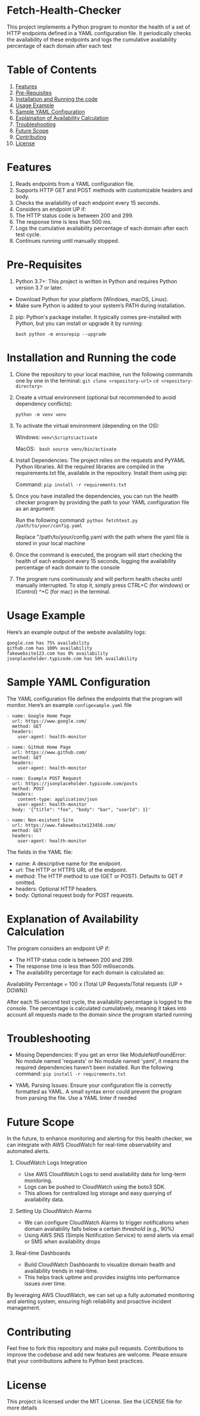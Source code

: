 # Fetch-Health-Checker

This project implements a Python program to monitor the health of a set of HTTP endpoints defined in a YAML configuration file. It periodically checks the availability of these endpoints and logs the cumulative availability percentage of each domain after each test 

# Table of Contents

1. [Features](#Features)
2. [Pre-Requisites](#Pre-Requisites)
3. [Installation and Running the code](#Installation-and-Running-the-code)
4. [Usage Example](#Usage-Example)
5. [Sample YAML Configuration](#Sample-YAML-Configuration)
6. [Explaination of Availability Calculation](#Explanation-of-Availability-Calculation)
7. [Troubleshooting](#Troubleshooting)
8. [Future Scope](#Future-Scope)
9. [Contributing](#Contributing)
10. [License](#License)


# Features

1. Reads endpoints from a YAML configuration file.
2. Supports HTTP GET and POST methods with customizable headers and body.
3. Checks the availability of each endpoint every 15 seconds.
4. Considers an endpoint UP if:
5. The HTTP status code is between 200 and 299.
6. The response time is less than 500 ms.
7. Logs the cumulative availability percentage of each domain after each test cycle.
8. Continues running until manually stopped.

# Pre-Requisites

1. Python 3.7+: This project is written in Python and requires Python version 3.7 or later.
 - Download Python for your platform (Windows, macOS, Linux).
 - Make sure Python is added to your system’s PATH during installation.

2. pip: Python's package installer. It typically comes pre-installed with Python, but you can install or upgrade it by running:
   ```
   bash python -m ensurepip --upgrade
   
# Installation and Running the code

1. Clone the repository to your local machine, run the following commands one by one in the terminal:
   ```git clone <repository-url>```
   ```cd <repository-directory>```

  

2. Create a virtual environment (optional but recommended to avoid dependency conflicts):

      ```python -m venv venv```

3. To activate the virtual environment (depending on the OS):
   
   Windows: ```venv\Scripts\activate```
   
   MacOS:   ``` bash source venv/bin/activate```

4. Install Dependencies: The project relies on the requests and PyYAML Python libraries. All the required libraries are compiled in the requirements.txt file, available in the repository. Install them using pip:

   Command: ```pip install -r requirements.txt```

5. Once you have installed the dependencies, you can run the health checker program by providing the path to your YAML configuration file as an argument:

    Run the following command: ```python fetchtest.py /path/to/your/config.yaml```

    Replace "/path/to/your/config.yaml with the path where the yaml file is stored in your local machine

6. Once the command is executed, the program will start checking the health of each endpoint every 15 seconds, logging the availability percentage of each domain to the console

7. The program runs continuously and will perform health checks until manually interrupted. To stop it, simply press CTRL+C (for windows)  or (Control) ^+C (for mac) in the terminal.

# Usage Example

Here’s an example output of the website availability logs:

    google.com has 75% availability
    github.com has 100% availability
    fakewebsite123.com has 0% availability
    jsonplaceholder.typicode.com has 50% availability

# Sample YAML Configuration

The YAML configuration file defines the endpoints that the program will monitor. Here’s an example ```configexample.yaml``` file

```
- name: Google Home Page
  url: https://www.google.com/
  method: GET
  headers: 
    user-agent: health-monitor

- name: GitHub Home Page
  url: https://www.github.com/
  method: GET
  headers: 
    user-agent: health-monitor

- name: Example POST Request
  url: https://jsonplaceholder.typicode.com/posts
  method: POST
  headers: 
    content-type: application/json
    user-agent: health-monitor
  body: '{"title": "foo", "body": "bar", "userId": 1}'

- name: Non-existent Site
  url: https://www.fakewebsite123456.com/
  method: GET
  headers: 
    user-agent: health-monitor
```


The fields in the YAML file:

- name: A descriptive name for the endpoint.
- url: The HTTP or HTTPS URL of the endpoint.
- method: The HTTP method to use (GET or POST). Defaults to GET if omitted.
- headers: Optional HTTP headers.
- body: Optional request body for POST requests.

# Explanation of Availability Calculation

The program considers an endpoint UP if:

- The HTTP status code is between 200 and 299.
- The response time is less than 500 milliseconds.
- The availability percentage for each domain is calculated as:

Availability Percentage = 100 x (Total UP Requests/Total requests (UP + DOWN))

After each 15-second test cycle, the availability percentage is logged to the console. The percentage is calculated cumulatively, meaning it takes into account all requests made to the domain since the program started running

# Troubleshooting

- Missing Dependencies: If you get an error like ModuleNotFoundError: No module named 'requests' or No module named 'yaml', it means the required dependencies haven’t been installed. Run the following command:
```pip install -r requirements.txt```

- YAML Parsing Issues: Ensure your configuration file is correctly formatted as YAML. A small syntax error could prevent the program from parsing the file. Use a YAML linter if needed

# Future Scope

In the future, to enhance monitoring and alerting for this health checker, we can integrate with AWS CloudWatch for real-time observability and automated alerts.

1. CloudWatch Logs Integration
   - Use AWS CloudWatch Logs to send availability data for long-term monitoring.
   - Logs can be pushed to CloudWatch using the boto3 SDK.
   - This allows for centralized log storage and easy querying of availability data.

2. Setting Up CloudWatch Alarms
   - We can configure CloudWatch Alarms to trigger notifications when domain availability falls below a certain threshold (e.g., 90%)
   - Using AWS SNS (Simple Notification Service) to send alerts via email or SMS when availability drops
  
3. Real-time Dashboards
   - Build CloudWatch Dashboards to visualize domain health and availability trends in real-time.
   - This helps track uptime and provides insights into performance issues over time.

By leveraging AWS CloudWatch, we can set up a fully automated monitoring and alerting system, ensuring high reliability and proactive incident management.

# Contributing

Feel free to fork this repository and make pull requests. Contributions to improve the codebase and add new features are welcome. Please ensure that your contributions adhere to Python best practices.

# License

This project is licensed under the MIT License. See the LICENSE file for more details




  



